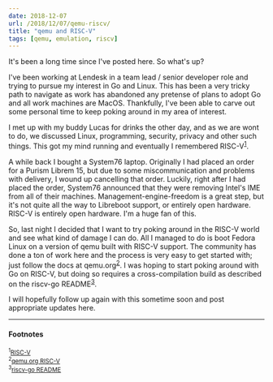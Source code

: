 ```yaml
---
date: 2018-12-07
url: /2018/12/07/qemu-riscv/
title: "qemu and RISC-V"
tags: [qemu, emulation, riscv]
---
```


It's been a long time since I've posted here.  So what's up?

I've been working at Lendesk in a team lead / senior developer role and trying to pursue my interest in Go and Linux.
This has been a very tricky path to navigate as work has abandoned any pretense of plans to adopt Go and all work machines are MacOS.
Thankfully, I've been able to carve out some personal time to keep poking around in my area of interest.

I met up with my buddy Lucas for drinks the other day, and as we are wont to do, we discussed Linux, programming, security, privacy and other such things.  This got my mind running and eventually I remembered
RISC-V<sup><a href="#2018-12-07_ref1">1</a></sup>.

A while back I bought a System76 laptop.  Originally I had placed an order for a Purism Librem 15, but due to some miscommunication and problems with delivery, I wound up cancelling that order.  Luckily, right after I had placed the order, System76 announced that they were removing Intel's IME from all of their machines.
Management-engine-freedom is a great step, but it's not quite all the way to Libreboot support, or entirely open hardware.
RISC-V is entirely open hardware.  I'm a huge fan of this.

So, last night I decided that I want to try poking around in the RISC-V world and see what kind of damage I can do.
All I managed to do is boot Fedora Linux on a version of qemu built with RISC-V support.
The community has done a ton of work here and the process is very easy to get started with; just follow the docs at qemu.org<sup><a href="#2018-12-07_ref2">2</a></sup>.
I was hoping to start poking around with Go on RISC-V, but doing so requires a cross-compilation build as described on the riscv-go README<sup><a href="#2018-12-07_ref3">3</a></sup>.

I will hopefully follow up again with this sometime soon and post appropriate updates here.

----
#### Footnotes
<sub><sup id="2018-12-07_ref1">1</sup><a href="https://riscv.org/">RISC-V</a></sub><br />
<sub><sup id="2018-12-07_ref2">2</sup><a href="https://wiki.qemu.org/Documentation/Platforms/RISCV">qemu.org RISC-V</a></sub><br />
<sub><sup id="2018-12-07_ref3">3</sup><a href="https://github.com/riscv/riscv-go#quick-start">riscv-go README</a></sub><br />